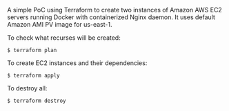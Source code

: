 

A simple PoC using Terraform to create two instances of Amazon AWS EC2 servers running Docker with containerized Nginx daemon. It uses default Amazon AMI PV image for us-east-1.

To check what recurses will be created:

	$ terraform plan

To create EC2 instances and their dependencies:

	$ terraform apply

To destroy all:

	$ terraform destroy
